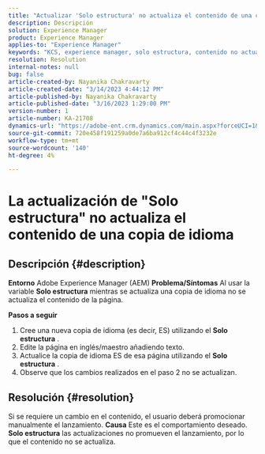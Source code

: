 ```yaml
---
title: "Actualizar 'Solo estructura' no actualiza el contenido de una copia de idioma"
description: Descripción
solution: Experience Manager
product: Experience Manager
applies-to: "Experience Manager"
keywords: "KCS, experience manager, solo estructura, contenido no actualizado en copia de idioma"
resolution: Resolution
internal-notes: null
bug: false
article-created-by: Nayanika Chakravarty
article-created-date: "3/14/2023 4:44:12 PM"
article-published-by: Nayanika Chakravarty
article-published-date: "3/16/2023 1:29:00 PM"
version-number: 1
article-number: KA-21708
dynamics-url: "https://adobe-ent.crm.dynamics.com/main.aspx?forceUCI=1&pagetype=entityrecord&etn=knowledgearticle&id=2bd8c86f-87c2-ed11-83ff-6045bd006a22"
source-git-commit: 720e458f191259a0de7a6ba912cf4c44c4f3232e
workflow-type: tm+mt
source-wordcount: '140'
ht-degree: 4%

---
```


# La actualización de &quot;Solo estructura&quot; no actualiza el contenido de una copia de idioma

## Descripción {#description}

<b>Entorno</b>
Adobe Experience Manager (AEM)
<b>Problema/Síntomas</b>
Al usar la variable <b>Solo estructura</b> mientras se actualiza una copia de idioma no se actualiza el contenido de la página.

<b>Pasos a seguir</b>

1. Cree una nueva copia de idioma (es decir, ES) utilizando el <b>Solo estructura</b> .
2. Edite la página en inglés/maestro añadiendo texto.
3. Actualice la copia de idioma ES de esa página utilizando el <b>Solo estructura</b> .
4. Observe que los cambios realizados en el paso 2 no se actualizan.



## Resolución {#resolution}


Si se requiere un cambio en el contenido, el usuario deberá promocionar manualmente el lanzamiento.
<b>Causa</b>
Este es el comportamiento deseado. <b>Solo estructura</b> las actualizaciones no promueven el lanzamiento, por lo que el contenido no se actualiza.
